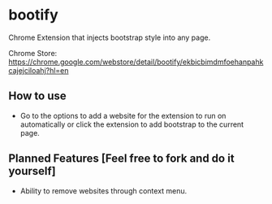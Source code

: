 # bootify
Chrome Extension that injects bootstrap style into any page.

Chrome Store: https://chrome.google.com/webstore/detail/bootify/ekbicbimdmfoehanpahkcajejciloahj?hl=en

## How to use
*  Go to the options to add a website for the extension to run on automatically or click the extension to add bootstrap to the current page.

## Planned Features [Feel free to fork and do it yourself]
*  Ability to remove websites through context menu.
